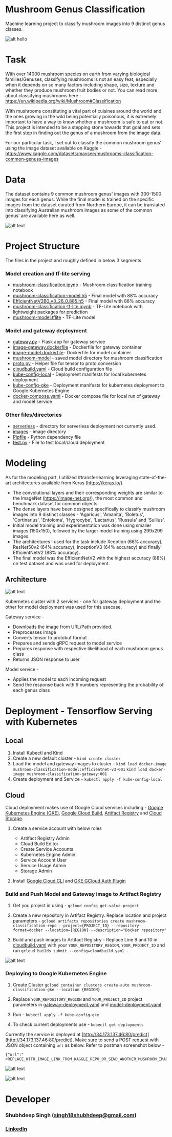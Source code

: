 # Mushroom Genus Classification
Machine learning project to classify mushroom images into 9 distinct genus classes.

![alt hello](https://github.com/Shubh18s/mushroom-genus-classification/blob/main/images/mushroom_classification_image_bing_generated.jpg)


# Task
With over 14000 mushroom species on earth from varying biological families/Genuses, classifying mushrooms is not an easy feat, especially when it depends on so many factors including shape, size, texture and whether they produce mushroom fruit bodies or not. You can read more about classifying mushrooms here - https://en.wikipedia.org/wiki/Mushroom#Classification

With mushrooms constituting a vital part of cuisines around the world and the ones growing in the wild being potentially poisonous, it is extremely important to have a way to know whether a mushroom is safe to eat or not. This project is intended to be a stepping stone towards that goal and sets the first step in finding out the genus of a mushroom from the image data.

For our particular task, I set out to classify the common mushroom genus' using the image dataset available on Kaggle - https://www.kaggle.com/datasets/maysee/mushrooms-classification-common-genuss-images

# Data
The dataset contains 9 common mushroom genus' images with 300-1500 images for each genus. While the final model is trained on the specific images from the dataset curated from Northern Europe, it can be translated into classifying Australian mushroom images as some of the common genus' are available here as well.

![alt text](https://github.com/Shubh18s/mushroom-genus-classification/blob/main/images/mushroom_genus_distribution.png)

# Project Structure

The files in the project and roughly defined in below 3 segments

### Model creation and tf-lite serving
- [mushroom-classification.ipynb](mushroom-classification.ipynb) - Mushroom classification training notebook
- [mushroom-classification-model.h5](mushroom-classification-model.h5) - Final model with 88% accuracy
- [EfficientNetV2B0_v3_26_0.885.h5](EfficientNetV2B0_v3_26_0.885.h5) - Final model with 88% accuracy
- [mushroom-classification-tf-lite.ipynb](mushroom-classification-tf-lite.ipynb) - TF-Lite notebook with lightweight packages for prediction
- [mushroom-model.tflite](mushroom-model.tflite) - TF-Lite model

### Model and gateway deployment
- [gateway.py](gateway.py) - Flask app for gateway service
- [image-gateway.dockerfile](image-gateway.dockerfile) - Dockerfile for gateway container
- [image-model.dockerfile](image-model.dockerfile)- Dockerfile for model container
- [mushroom-model](mushroom-model) - saved model directory for mushroom classification
- [proto.py](proto.py) - Helper file for tensor to proto conversion
- [cloudbuild.yaml](cloudbuild.yaml) - Cloud build configuration file
- [kube-config-local](kube-config-local) - Deployment manifests for local kubernetes deployment
- [kube-config-gke](kube-config-gke) - Deployment manifests for kubernetes deployment to Google Kubernetes Engine
- [docker-compose.yaml](docker-compose.yaml) - Docker compose file for local run of gateway and model service

### Other files/directories
- [serverless](serverless) - directory for serverless deployment not currently used.
- [images](images) - image directory
- [Pipfile](Pipfile) - Python dependency file
- [test.py](test.py) - File to test local/cloud deployment

# Modeling
As for the modeling part, I utilized #transferlearning leveraging state-of-the-art architectures available from Keras (https://keras.io/).
- The convolutional layers and their corresponding weights are similar to the ImageNet (https://image-net.org/), the most common and benchmark dataset for common objects.
- The dense layers have been designed specifically to classify mushroom images into 9 distinct classes - 'Agaricus', 'Amanita', 'Boletus', 'Cortinarius', 'Entoloma', 'Hygrocybe', 'Lactarius', 'Russula' and 'Suillus'.
- Initial model training and experimentation was done using smaller images (150x150), followed by the larger model training using 299x299 images.
- The architectures I used for the task include Xception (66% accuracy), ResNet50v2 (64% accuracy), InceptionV3 (64% accuracy) and finally EfficientNetV2 (88% accuracy).
- The final model was the EfficientNetV2 with the highest accuracy (88%) on test dataset and was used for deployment.

## Architecture

![alt text](https://github.com/Shubh18s/mushroom-genus-classification/blob/main/images/mushroom_classification_architecture.jpg)

Kubernetes cluster with 2 services - one for gateway deployment and the other for model deployment was used for this usecase. 

Gateway service -
- Downloads the image from URL/Path provided.
- Preprocesses image
- Converts tensor to protobuf format
- Prepares and sends gRPC request to model service
- Prepares response with respective likelihood of each mushroom genus class
- Returns JSON response to user

Model service - 
- Applies the model to each incoming request
- Send the response back with 9 numbers representing the probability of each genus class

# Deployment - Tensorflow Serving with Kubernetes

## Local

1. Install Kubectl and Kind
2. Create a new default cluster -
    `kind create cluster`
3. Load the model and gateway images to cluster -
    `kind load docker-image mushroom-classification-model:efficientnet-v3-001`
    `kind load docker-image mushroom-classification-gateway:001`
4. Create deployment and Service -
    `kubectl apply -f kube-config-local`

## Cloud

Cloud deployment makes use of Google Cloud services including - [Google Kubernetes Engine (GKE)](https://cloud.google.com/kubernetes-engine/?utm_source=bing&utm_medium=cpc&utm_campaign=japac-AU-all-en-dr-BKWS-all-super-trial-PHR-dr-1605216&utm_content=text-ad-none-none-DEV_c-CRE_-ADGP_Hybrid+%7C+BKWS+-+PHR+%7C+Txt+~+Containers_Kubernetes+Engine_google+kubernetes_main-KWID_43700079238685177-kwd-71606489890140:loc-9&userloc_122876-network_o&utm_term=KW_google+kubernetes+engine&gclsrc=3p.ds&&gclid=d2a059b180b9139664243c1a5309bd4f&gclsrc=3p.ds&&hl=en), [Google Cloud Build](https://cloud.google.com/build?hl=en), [Artifact Registry](https://cloud.google.com/artifact-registry/) and [Cloud Storage](https://cloud.google.com/storage/?hl=en).

1. Create a service account with below roles
    - Artifact Registry Admin
    - Cloud Build Editor
    - Create Service Accounts
    - Kubernetes Engine Admin
    - Service Account User
    - Service Usage Admin
    - Storage Admin

2. Install [Google Cloud CLI](https://cloud.google.com/sdk/docs/install#deb) and [GKE GCloud Auth Plugin](https://cloud.google.com/blog/products/containers-kubernetes/kubectl-auth-changes-in-gke)


### Build and Push Model and Gateway image to Artifact Registry

1. Get you project id using - `gcloud config get-value project`

2. Create a new repository in Artifact Registry. Replace location and project parameters  - 
`gcloud artifacts repositories create mushroom-classification-repo --project={PROJECT_ID} --repository-format=docker --location={REGION} --description="Docker repository"`

3. Build and push images to Artifact Registry -
    Replace Line 9 and 10 in [cloudbuild.yaml](cloudbuild.yaml) with your `YOUR_REPOSITORY_REGION`, `YOUR_PROJECT_ID` and run `gcloud builds submit --config=cloudbuild.yaml .`

![alt text](https://github.com/Shubh18s/mushroom-genus-classification/blob/main/images/artifact_registry_sc.png)

### Deploying to Google Kubernetes Engine
1. Create Cluster 
`gcloud container clusters create-auto mushroom-classification-gke --location {REGION}`

2. Replace `YOUR_REPOSITORY_REGION` and `YOUR_PROJECT_ID` project parameters in [gateway-deployment.yaml](kube-config-gke/gateway-deployment.yaml) and [model-deployment.yaml](kube-config-gke/model-deployment.yaml)

3. Run - `kubectl apply -f kube-config-gke`

4. To check current deployments use - 
`kubectl get deployments`

Currently the service is deployed at [http://34.173.137.46:80/predict](http://34.173.137.46:80/predict). Make sure to send a POST request with JSON object containing `url` as below. Refer to postman screenshot below -

```
{"url":"<REPLACE_WITH_IMAGE_LINK_FROM_KAGGLE_REPO_OR_SEND_ANOTHER_MUSHROOM_IMAGE>"}
```

![alt text](https://github.com/Shubh18s/mushroom-genus-classification/blob/main/images/gke_deployments.png)

![alt text](https://github.com/Shubh18s/mushroom-genus-classification/blob/main/images/postman_sc.png)

<!-- ![alt text](https://github.com/Shubh18s/mushroom-genus-classification/blob/main/images/gke_deployment_test.png) -->

# Developer

### Shubhdeep Singh (singh18shubhdeep@gmail.com)
### [LinkedIn](https://www.linkedin.com/in/shubh18s/)